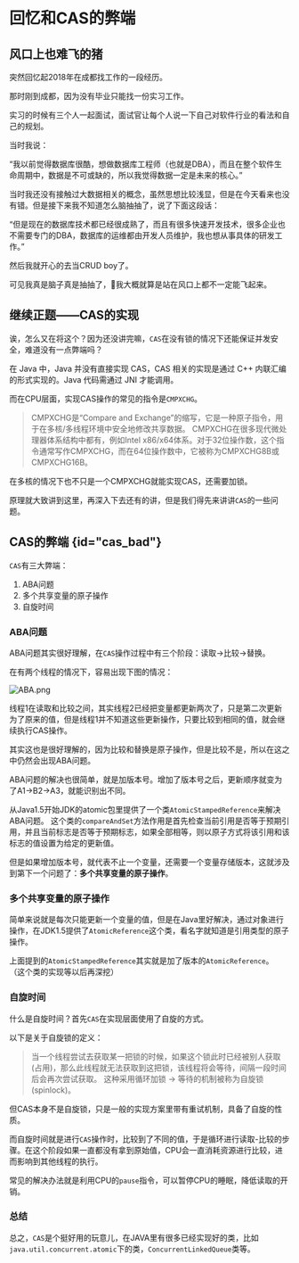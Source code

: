 # 回忆和CAS的弊端

## 风口上也难飞的猪

突然回忆起2018年在成都找工作的一段经历。

那时刚到成都，因为没有毕业只能找一份实习工作。

实习的时候有三个人一起面试，面试官让每个人说一下自己对软件行业的看法和自己的规划。

当时我说：

“我以前觉得数据库很酷，想做数据库工程师（也就是DBA），而且在整个软件生命周期中，数据是不可或缺的，所以我觉得数据一定是未来的核心。”

当时我还没有接触过大数据相关的概念，虽然思想比较浅显，但是在今天看来也没有错。但是接下来我不知道怎么脑抽抽了，说了下面这段话：

“但是现在的数据库技术都已经很成熟了，而且有很多快速开发技术，很多企业也不需要专门的DBA，数据库的运维都由开发人员维护，我也想从事具体的研发工作。”

然后我就开心的去当CRUD boy了。

可见我真是脑子真是抽抽了，🌚我大概就算是站在风口上都不一定能飞起来。

## 继续正题——CAS的实现
诶，怎么又在将这个？因为还没讲完嘛，`CAS`在没有锁的情况下还能保证并发安全，难道没有一点弊端吗？

在 Java 中，Java 并没有直接实现 CAS，CAS 相关的实现是通过 C++ 内联汇编的形式实现的。Java 代码需通过 JNI 才能调用。

而在CPU层面，实现CAS操作的常见的指令是`CMPXCHG`。

> CMPXCHG是“Compare and Exchange”的缩写，它是一种原子指令，用于在多核/多线程环境中安全地修改共享数据。
> CMPXCHG在很多现代微处理器体系结构中都有，例如Intel x86/x64体系。对于32位操作数，这个指令通常写作CMPXCHG，而在64位操作数中，它被称为CMPXCHG8B或CMPXCHG16B。

在多核的情况下也不只是一个CMPXCHG就能实现CAS，还需要加锁。

原理就大致讲到这里，再深入下去还有的讲，但是我们得先来讲讲`CAS`的一些问题。

## CAS的弊端 {id="cas_bad"}
`CAS`有三大弊端：
1. ABA问题
2. 多个共享变量的原子操作 
3. 自旋时间


### ABA问题
ABA问题其实很好理解，在`CAS`操作过程中有三个阶段：读取->比较->替换。

在有两个线程的情况下，容易出现下图的情况：

![ABA.png](ABA.png)

线程1在读取和比较之间，其实线程2已经把变量都更新两次了，只是第二次更新为了原来的值，但是线程1并不知道这些更新操作，只要比较到相同的值，就会继续执行CAS操作。

其实这也是很好理解的，因为比较和替换是原子操作，但是比较不是，所以在这之中仍然会出现ABA问题。

ABA问题的解决也很简单，就是加版本号。增加了版本号之后，更新顺序就变为了A1->B2->A3，就能识别出不同。

从Java1.5开始JDK的atomic包里提供了一个类`AtomicStampedReference`来解决ABA问题。
这个类的`compareAndSet`方法作用是首先检查当前引用是否等于预期引用，并且当前标志是否等于预期标志，如果全部相等，则以原子方式将该引用和该标志的值设置为给定的更新值。

但是如果增加版本号，就代表不止一个变量，还需要一个变量存储版本，这就涉及到第下一个问题了：**多个共享变量的原子操作**。

### 多个共享变量的原子操作
简单来说就是每次只能更新一个变量的值，但是在Java里好解决，通过对象进行操作，在JDK1.5提供了`AtomicReference`这个类，看名字就知道是引用类型的原子操作。

上面提到的`AtomicStampedReference`其实就是加了版本的`AtomicReference`。 
（这个类的实现等以后再深挖）

### 自旋时间
什么是自旋时间？首先`CAS`在实现层面使用了自旋的方式。

以下是关于自旋锁的定义：
> 当一个线程尝试去获取某一把锁的时候，如果这个锁此时已经被别人获取(占用)，那么此线程就无法获取到这把锁，该线程将会等待，间隔一段时间后会再次尝试获取。
> 这种采用循环加锁 -> 等待的机制被称为自旋锁(spinlock)。

但CAS本身不是自旋锁，只是一般的实现方案里带有重试机制，具备了自旋的性质。

而自旋时间就是进行`CAS`操作时，比较到了不同的值，于是循环进行读取-比较的步骤。在这个阶段如果一直都没有拿到原始值，CPU会一直消耗资源进行比较，进而影响到其他线程的执行。

常见的解决办法就是利用CPU的`pause`指令，可以暂停CPU的睡眠，降低读取的开销。

### 总结
总之，`CAS`是个挺好用的玩意儿，在JAVA里有很多已经实现好的类，比如`java.util.concurrent.atomic`下的类，`ConcurrentLinkedQueue`类等。
